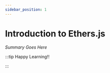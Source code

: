 ```yaml
---
sidebar_position: 1
---
```


# Introduction to Ethers.js

_Summary Goes Here_

:::tip Happy Learning!!

<QuestButton text="Go To Quest" />

:::



